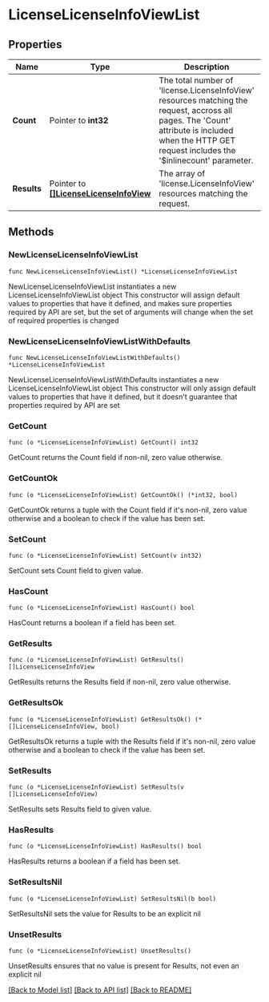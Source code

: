 # LicenseLicenseInfoViewList

## Properties

Name | Type | Description | Notes
------------ | ------------- | ------------- | -------------
**Count** | Pointer to **int32** | The total number of &#39;license.LicenseInfoView&#39; resources matching the request, accross all pages. The &#39;Count&#39; attribute is included when the HTTP GET request includes the &#39;$inlinecount&#39; parameter. | [optional] 
**Results** | Pointer to [**[]LicenseLicenseInfoView**](LicenseLicenseInfoView.md) | The array of &#39;license.LicenseInfoView&#39; resources matching the request. | [optional] 

## Methods

### NewLicenseLicenseInfoViewList

`func NewLicenseLicenseInfoViewList() *LicenseLicenseInfoViewList`

NewLicenseLicenseInfoViewList instantiates a new LicenseLicenseInfoViewList object
This constructor will assign default values to properties that have it defined,
and makes sure properties required by API are set, but the set of arguments
will change when the set of required properties is changed

### NewLicenseLicenseInfoViewListWithDefaults

`func NewLicenseLicenseInfoViewListWithDefaults() *LicenseLicenseInfoViewList`

NewLicenseLicenseInfoViewListWithDefaults instantiates a new LicenseLicenseInfoViewList object
This constructor will only assign default values to properties that have it defined,
but it doesn't guarantee that properties required by API are set

### GetCount

`func (o *LicenseLicenseInfoViewList) GetCount() int32`

GetCount returns the Count field if non-nil, zero value otherwise.

### GetCountOk

`func (o *LicenseLicenseInfoViewList) GetCountOk() (*int32, bool)`

GetCountOk returns a tuple with the Count field if it's non-nil, zero value otherwise
and a boolean to check if the value has been set.

### SetCount

`func (o *LicenseLicenseInfoViewList) SetCount(v int32)`

SetCount sets Count field to given value.

### HasCount

`func (o *LicenseLicenseInfoViewList) HasCount() bool`

HasCount returns a boolean if a field has been set.

### GetResults

`func (o *LicenseLicenseInfoViewList) GetResults() []LicenseLicenseInfoView`

GetResults returns the Results field if non-nil, zero value otherwise.

### GetResultsOk

`func (o *LicenseLicenseInfoViewList) GetResultsOk() (*[]LicenseLicenseInfoView, bool)`

GetResultsOk returns a tuple with the Results field if it's non-nil, zero value otherwise
and a boolean to check if the value has been set.

### SetResults

`func (o *LicenseLicenseInfoViewList) SetResults(v []LicenseLicenseInfoView)`

SetResults sets Results field to given value.

### HasResults

`func (o *LicenseLicenseInfoViewList) HasResults() bool`

HasResults returns a boolean if a field has been set.

### SetResultsNil

`func (o *LicenseLicenseInfoViewList) SetResultsNil(b bool)`

 SetResultsNil sets the value for Results to be an explicit nil

### UnsetResults
`func (o *LicenseLicenseInfoViewList) UnsetResults()`

UnsetResults ensures that no value is present for Results, not even an explicit nil

[[Back to Model list]](../README.md#documentation-for-models) [[Back to API list]](../README.md#documentation-for-api-endpoints) [[Back to README]](../README.md)


